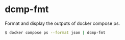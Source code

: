 dcmp-fmt
========

Format and display the outputs of docker compose ps.


```sh
$ docker compose ps --format json | dcmp-fmt
```


